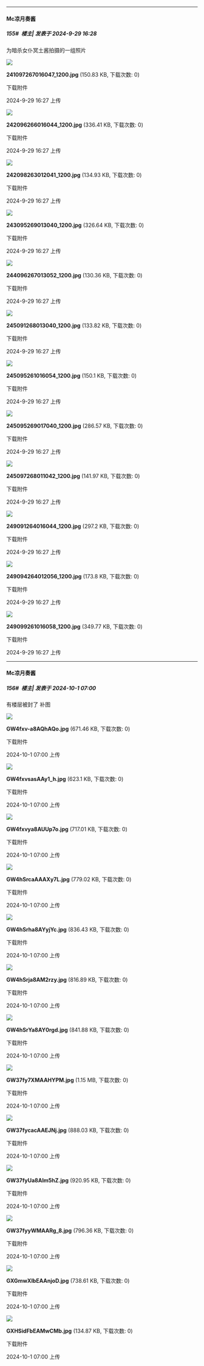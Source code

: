 ﻿
*****

####  Mc凉月奏酱  
##### 155#         楼主| 发表于 2024-9-29 16:28

为暗杀女仆冥土酱拍摄的一组照片

<img src="https://img.saraba1st.com/forum/202409/29/162730a2arffz0kanfbc36.jpg" referrerpolicy="no-referrer">

<strong>241097267016047_1200.jpg</strong> (150.83 KB, 下载次数: 0)

下载附件

2024-9-29 16:27 上传

<img src="https://img.saraba1st.com/forum/202409/29/162730l8ttvsnyd053d4p4.jpg" referrerpolicy="no-referrer">

<strong>242096266016044_1200.jpg</strong> (336.41 KB, 下载次数: 0)

下载附件

2024-9-29 16:27 上传

<img src="https://img.saraba1st.com/forum/202409/29/162730giuvec2l2hj2429j.jpg" referrerpolicy="no-referrer">

<strong>242098263012041_1200.jpg</strong> (134.93 KB, 下载次数: 0)

下载附件

2024-9-29 16:27 上传

<img src="https://img.saraba1st.com/forum/202409/29/162731ajjvjmt24o3wcc3j.jpg" referrerpolicy="no-referrer">

<strong>243095269013040_1200.jpg</strong> (326.64 KB, 下载次数: 0)

下载附件

2024-9-29 16:27 上传

<img src="https://img.saraba1st.com/forum/202409/29/162731h7ze6volvexobxo7.jpg" referrerpolicy="no-referrer">

<strong>244096267013052_1200.jpg</strong> (130.36 KB, 下载次数: 0)

下载附件

2024-9-29 16:27 上传

<img src="https://img.saraba1st.com/forum/202409/29/162731k9fe3ywevs5rzmw1.jpg" referrerpolicy="no-referrer">

<strong>245091268013040_1200.jpg</strong> (133.82 KB, 下载次数: 0)

下载附件

2024-9-29 16:27 上传

<img src="https://img.saraba1st.com/forum/202409/29/162732dxpxmded4rqsrdvm.jpg" referrerpolicy="no-referrer">

<strong>245095261016054_1200.jpg</strong> (150.1 KB, 下载次数: 0)

下载附件

2024-9-29 16:27 上传

<img src="https://img.saraba1st.com/forum/202409/29/162732r6rtlr979qtw69ls.jpg" referrerpolicy="no-referrer">

<strong>245095269017040_1200.jpg</strong> (286.57 KB, 下载次数: 0)

下载附件

2024-9-29 16:27 上传

<img src="https://img.saraba1st.com/forum/202409/29/162732uppabjpa3plxdapu.jpg" referrerpolicy="no-referrer">

<strong>245097268011042_1200.jpg</strong> (141.97 KB, 下载次数: 0)

下载附件

2024-9-29 16:27 上传

<img src="https://img.saraba1st.com/forum/202409/29/162732z15uk998x81111uh.jpg" referrerpolicy="no-referrer">

<strong>249091264016044_1200.jpg</strong> (297.2 KB, 下载次数: 0)

下载附件

2024-9-29 16:27 上传

<img src="https://img.saraba1st.com/forum/202409/29/162733oc9kqm3ckq66o6y3.jpg" referrerpolicy="no-referrer">

<strong>249094264012056_1200.jpg</strong> (173.8 KB, 下载次数: 0)

下载附件

2024-9-29 16:27 上传

<img src="https://img.saraba1st.com/forum/202409/29/162733scvzlovao77loloo.jpg" referrerpolicy="no-referrer">

<strong>249099261016058_1200.jpg</strong> (349.77 KB, 下载次数: 0)

下载附件

2024-9-29 16:27 上传


*****

####  Mc凉月奏酱  
##### 156#         楼主| 发表于 2024-10-1 07:00

有楼层被封了 补图

<img src="https://img.saraba1st.com/forum/202410/01/070017ibylacb5bbaahnqb.jpg" referrerpolicy="no-referrer">

<strong>GW4fxv-a8AQhAQo.jpg</strong> (671.46 KB, 下载次数: 0)

下载附件

2024-10-1 07:00 上传

<img src="https://img.saraba1st.com/forum/202410/01/070017dh27pg7wtzzz0guw.jpg" referrerpolicy="no-referrer">

<strong>GW4fxvsasAAy1_h.jpg</strong> (623.1 KB, 下载次数: 0)

下载附件

2024-10-1 07:00 上传

<img src="https://img.saraba1st.com/forum/202410/01/070018eaav44ozmnyo5c5y.jpg" referrerpolicy="no-referrer">

<strong>GW4fxvya8AUUp7o.jpg</strong> (717.01 KB, 下载次数: 0)

下载附件

2024-10-1 07:00 上传

<img src="https://img.saraba1st.com/forum/202410/01/070018pmrmcamdad5v1grd.jpg" referrerpolicy="no-referrer">

<strong>GW4hSrcaAAAXy7L.jpg</strong> (779.02 KB, 下载次数: 0)

下载附件

2024-10-1 07:00 上传

<img src="https://img.saraba1st.com/forum/202410/01/070019ekmcy83e3lb36tqk.jpg" referrerpolicy="no-referrer">

<strong>GW4hSrha8AYyjYc.jpg</strong> (836.43 KB, 下载次数: 0)

下载附件

2024-10-1 07:00 上传

<img src="https://img.saraba1st.com/forum/202410/01/070019wn60gnofg4fq14n7.jpg" referrerpolicy="no-referrer">

<strong>GW4hSrja8AM2rzy.jpg</strong> (816.89 KB, 下载次数: 0)

下载附件

2024-10-1 07:00 上传

<img src="https://img.saraba1st.com/forum/202410/01/070020tllruuu4sclwn2ul.jpg" referrerpolicy="no-referrer">

<strong>GW4hSrYa8AY0rgd.jpg</strong> (841.88 KB, 下载次数: 0)

下载附件

2024-10-1 07:00 上传

<img src="https://img.saraba1st.com/forum/202410/01/070020op0w3oqwn20jse79.jpg" referrerpolicy="no-referrer">

<strong>GW37fy7XMAAHYPM.jpg</strong> (1.15 MB, 下载次数: 0)

下载附件

2024-10-1 07:00 上传

<img src="https://img.saraba1st.com/forum/202410/01/070021zxnp5k714i33ih3h.jpg" referrerpolicy="no-referrer">

<strong>GW37fycacAAEJNj.jpg</strong> (888.03 KB, 下载次数: 0)

下载附件

2024-10-1 07:00 上传

<img src="https://img.saraba1st.com/forum/202410/01/070021ma3hqdp1454uqb4a.jpg" referrerpolicy="no-referrer">

<strong>GW37fyUa8AIm5hZ.jpg</strong> (920.95 KB, 下载次数: 0)

下载附件

2024-10-1 07:00 上传

<img src="https://img.saraba1st.com/forum/202410/01/070022naue9fzzm4r944uu.jpg" referrerpolicy="no-referrer">

<strong>GW37fyyWMAARg_8.jpg</strong> (796.36 KB, 下载次数: 0)

下载附件

2024-10-1 07:00 上传

<img src="https://img.saraba1st.com/forum/202410/01/070023xwz9j2dxcjod1c3d.jpg" referrerpolicy="no-referrer">

<strong>GXGmwXIbEAAnjoD.jpg</strong> (738.61 KB, 下载次数: 0)

下载附件

2024-10-1 07:00 上传

<img src="https://img.saraba1st.com/forum/202410/01/070023e0cvg2p35k3er2v7.jpg" referrerpolicy="no-referrer">

<strong>GXHSidFbEAMwCMb.jpg</strong> (134.87 KB, 下载次数: 0)

下载附件

2024-10-1 07:00 上传

